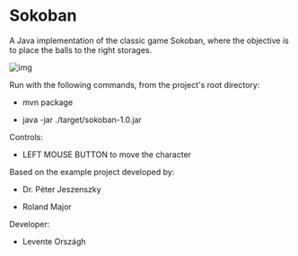 # Sokoban
A Java implementation of the classic game Sokoban,
where the objective is to place the balls to the right storages.

![img](https://i.imgur.com/7r21aHs.png)

Run with the following commands, from the project's root directory:

* mvn package

* java -jar ./target/sokoban-1.0.jar

Controls:

* LEFT MOUSE BUTTON to move the character

Based on the example project developed by:

* Dr. Péter Jeszenszky

* Roland Major

Developer:

* Levente Országh